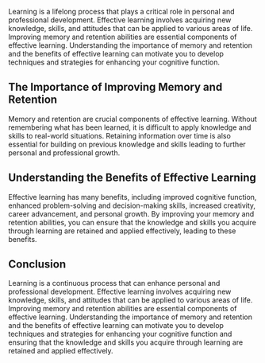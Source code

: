 
Learning is a lifelong process that plays a critical role in personal and professional development. Effective learning involves acquiring new knowledge, skills, and attitudes that can be applied to various areas of life. Improving memory and retention abilities are essential components of effective learning. Understanding the importance of memory and retention and the benefits of effective learning can motivate you to develop techniques and strategies for enhancing your cognitive function.

The Importance of Improving Memory and Retention
------------------------------------------------

Memory and retention are crucial components of effective learning. Without remembering what has been learned, it is difficult to apply knowledge and skills to real-world situations. Retaining information over time is also essential for building on previous knowledge and skills leading to further personal and professional growth.

Understanding the Benefits of Effective Learning
------------------------------------------------

Effective learning has many benefits, including improved cognitive function, enhanced problem-solving and decision-making skills, increased creativity, career advancement, and personal growth. By improving your memory and retention abilities, you can ensure that the knowledge and skills you acquire through learning are retained and applied effectively, leading to these benefits.

Conclusion
----------

Learning is a continuous process that can enhance personal and professional development. Effective learning involves acquiring new knowledge, skills, and attitudes that can be applied to various areas of life. Improving memory and retention abilities are essential components of effective learning. Understanding the importance of memory and retention and the benefits of effective learning can motivate you to develop techniques and strategies for enhancing your cognitive function and ensuring that the knowledge and skills you acquire through learning are retained and applied effectively.
